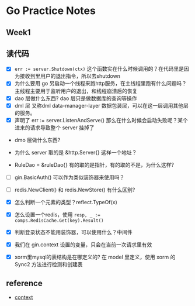# Go Practice Notes

## Week1

## 读代码

- [x] `err := server.Shutdown(ctx)` 这个函数实在什么时候调用的？在代码里是因为接收到里用户的退出指令，所以去shutdown
- [x] 为什么要用 go 另启动一个线程来跑http服务，在主线程里跑有什么问题吗？主线程主要用于监听用户的退出，和线程崩溃后的恢复
- [x] dao 层做什么东西? dao 层只是做数据库的查询等操作
- [x] dml 层 又称dml data-manager-layer 数据包装层，可以在这一层调用其他层的服务。
- [x] 声明了 err := server.ListenAndServe() 那么在什么时候会启动失败呢？某个进来的请求导致整个 server 挂掉了
- dmo 层做什么东西?

- 为什么 server 取的是 &http.Server{} 这样一个地址？
- RuleDao = &ruleDao{} 有的取的是指针，有的取的不是，为什么这样?

- [ ] gin.BasicAuth() 可以作为类似装饰器来使用吗？
- [ ] redis.NewClient() 和 redis.NewStore() 有什么区别?

- [x] 怎么判断一个元素的类型？reflect.TypeOf(x)
- [x] 怎么设置一个redis，使用 `resp, _ := comps.RedisCache.Get(key).Result()`
- [x] 判断登录状态不能用装饰器，可以使用什么？中间件
- [x] 我们在 gin.context 设置的变量，只会在当前一次请求里有效
- [x] xorm里mysql的表结构是在哪定义的? 在 model 里定义，使用 xorm 的 Sync2 方法进行检测和创建表

## reference

- [context](https://www.flysnow.org/2017/05/12/go-in-action-go-context.html)
